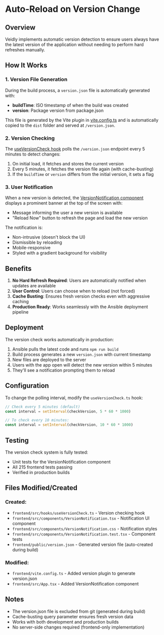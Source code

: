 # Auto-Reload on Version Change

## Overview

Veidly implements automatic version detection to ensure users always have the latest version of the application without needing to perform hard refreshes manually.

## How It Works

### 1. Version File Generation

During the build process, a `version.json` file is automatically generated with:
- **buildTime**: ISO timestamp of when the build was created
- **version**: Package version from package.json

This file is generated by the Vite plugin in [vite.config.ts](frontend/vite.config.ts) and is automatically copied to the `dist` folder and served at `/version.json`.

### 2. Version Checking

The [useVersionCheck hook](frontend/src/hooks/useVersionCheck.ts) polls the `/version.json` endpoint every 5 minutes to detect changes:

1. On initial load, it fetches and stores the current version
2. Every 5 minutes, it fetches the version file again (with cache-busting)
3. If the `buildTime` or `version` differs from the initial version, it sets a flag

### 3. User Notification

When a new version is detected, the [VersionNotification component](frontend/src/components/VersionNotification.tsx) displays a prominent banner at the top of the screen with:
- Message informing the user a new version is available
- "Reload Now" button to refresh the page and load the new version

The notification is:
- Non-intrusive (doesn't block the UI)
- Dismissible by reloading
- Mobile-responsive
- Styled with a gradient background for visibility

## Benefits

1. **No Hard Refresh Required**: Users are automatically notified when updates are available
2. **User Control**: Users can choose when to reload (not forced)
3. **Cache Busting**: Ensures fresh version checks even with aggressive caching
4. **Production Ready**: Works seamlessly with the Ansible deployment pipeline

## Deployment

The version check works automatically in production:

1. Ansible pulls the latest code and runs `npm run build`
2. Build process generates a new `version.json` with current timestamp
3. New files are deployed to the server
4. Users with the app open will detect the new version within 5 minutes
5. They'll see a notification prompting them to reload

## Configuration

To change the polling interval, modify the `useVersionCheck.ts` hook:

```typescript
// Check every 5 minutes (default)
const interval = setInterval(checkVersion, 5 * 60 * 1000)

// To check every 10 minutes:
const interval = setInterval(checkVersion, 10 * 60 * 1000)
```

## Testing

The version check system is fully tested:
- Unit tests for the VersionNotification component
- All 215 frontend tests passing
- Verified in production builds

## Files Modified/Created

### Created:
- `frontend/src/hooks/useVersionCheck.ts` - Version checking hook
- `frontend/src/components/VersionNotification.tsx` - Notification UI component
- `frontend/src/components/VersionNotification.css` - Notification styles
- `frontend/src/components/VersionNotification.test.tsx` - Component tests
- `frontend/public/version.json` - Generated version file (auto-created during build)

### Modified:
- `frontend/vite.config.ts` - Added version plugin to generate version.json
- `frontend/src/App.tsx` - Added VersionNotification component

## Notes

- The version.json file is excluded from git (generated during build)
- Cache-busting query parameter ensures fresh version data
- Works with both development and production builds
- No server-side changes required (frontend-only implementation)
